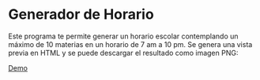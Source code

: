 # Generador de Horario

Este programa te permite generar un horario escolar contemplando un máximo de 10 materias en un horario de 7 am a 10 pm. Se genera una vista previa en HTML y se puede descargar el resultado como imagen PNG:

[Demo](https://carloscastromx.github.io/generador-horario/)
